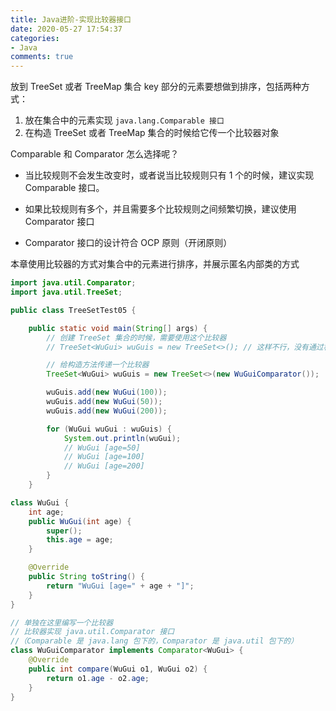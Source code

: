 ```yaml
---
title: Java进阶-实现比较器接口
date: 2020-05-27 17:54:37
categories:
- Java
comments: true
---
```


放到 TreeSet 或者 TreeMap 集合 key 部分的元素要想做到排序，包括两种方式：
1. 放在集合中的元素实现 `java.lang.Comparable 接口`
2.  在构造 TreeSet 或者 TreeMap 集合的时候给它传一个比较器对象

<!-- more -->

Comparable 和 Comparator 怎么选择呢？
- 当比较规则不会发生改变时，或者说当比较规则只有 1 个的时候，建议实现 Comparable 接口。

- 如果比较规则有多个，并且需要多个比较规则之间频繁切换，建议使用 Comparator 接口

- Comparator 接口的设计符合 OCP 原则（开闭原则）

  

本章使用比较器的方式对集合中的元素进行排序，并展示匿名内部类的方式

```java
import java.util.Comparator;
import java.util.TreeSet;

public class TreeSetTest05 {

	public static void main(String[] args) {
		// 创建 TreeSet 集合的时候，需要使用这个比较器
		// TreeSet<WuGui> wuGuis = new TreeSet<>(); // 这样不行，没有通过构造方法传递一个比较器

		// 给构造方法传递一个比较器
		TreeSet<WuGui> wuGuis = new TreeSet<>(new WuGuiComparator());

		wuGuis.add(new WuGui(100));
		wuGuis.add(new WuGui(50));
		wuGuis.add(new WuGui(200));

		for (WuGui wuGui : wuGuis) {
			System.out.println(wuGui);
			// WuGui [age=50]
			// WuGui [age=100]
			// WuGui [age=200]
		}
	}

class WuGui {
	int age;
	public WuGui(int age) {
		super();
		this.age = age;
	}

	@Override
	public String toString() {
		return "WuGui [age=" + age + "]";
	}
}

// 单独在这里编写一个比较器
// 比较器实现 java.util.Comparator 接口
//（Comparable 是 java.lang 包下的，Comparator 是 java.util 包下的）
class WuGuiComparator implements Comparator<WuGui> {
	@Override
	public int compare(WuGui o1, WuGui o2) {
		return o1.age - o2.age;
	}
}
```

